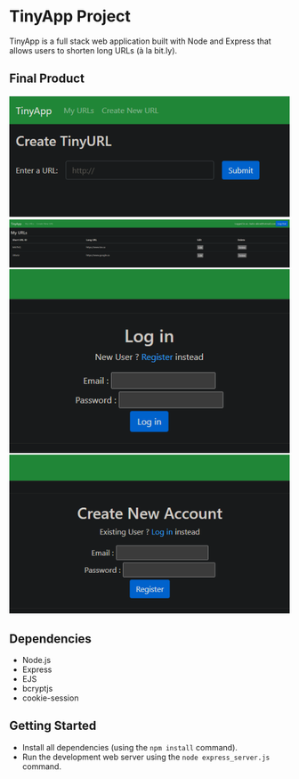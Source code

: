 # TinyApp Project

TinyApp is a full stack web application built with Node and Express that allows users to shorten long URLs (à la bit.ly).

## Final Product

!["create url page"](https://github.com/RayuY/tinyapp/blob/master/docs/create-new-short-url-page.PNG)
!["main feature page"](https://github.com/RayuY/tinyapp/blob/master/docs/main-feature-page.PNG)
!["login page"](https://github.com/RayuY/tinyapp/blob/master/docs/login-page.PNG)
!["register page"](https://github.com/RayuY/tinyapp/blob/master/docs/register-page.PNG)

## Dependencies

- Node.js
- Express
- EJS
- bcryptjs
- cookie-session

## Getting Started

- Install all dependencies (using the `npm install` command).
- Run the development web server using the `node express_server.js` command.
